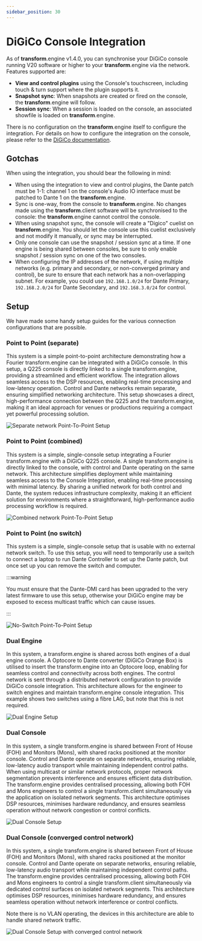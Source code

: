 ```yaml
---
sidebar_position: 30
---
```


# DiGiCo Console Integration

As of **transform**.engine v1.4.0, you can synchronise your DiGiCo console running V20 software or higher to your **transform**.engine via the network. Features supported are:

* **View and control plugins** using the Console's touchscreen, including touch & turn support where the plugin supports it.
* **Snapshot sync**: When snapshots are created or fired on the console, the **transform**.engine will follow.
* **Session sync**: When a session is loaded on the console, an associated showfile is loaded on **transform**.engine.

There is no configuration on the **transform**.engine itself to configure the
integration. For details on how to configure the integration on the console,
please refer to the [DiGiCo documentation](https://support.digico.biz/hc/en-gb/article_attachments/33956359034129).

## Gotchas

When using the integration, you should bear the following in mind:

* When using the integration to view and control plugins, the Dante patch must be 1-1: channel
  1 on the console's Audio IO interface must be patched to Dante 1 on the **transform**.engine.
* Sync is one-way, from the console to **transform**.engine. No changes made
  using the **transform**.client software will be synchronised to the console:
  the **transform**.engine cannot control the console.
* When using snapshot sync, the console will create a "Digico" cuelist on
  **transform**.engine. You should let the console use this cuelist exclusively
  and not modify it manually, or sync may be interrupted.
* Only one console can use the snapshot / session sync at a time. If one engine
  is being shared between consoles, be sure to only enable snapshot / session
  sync on one of the two consoles.
* When configuring the IP addresses of the network, if using multiple networks
  (e.g. primary and secondary, or non-converged primary and control), be sure
  to ensure that each network has a non-overlapping subnet. For example, you
  could use `192.168.1.0/24` for Dante Primary, `192.168.2.0/24` for Dante
  Secondary, and `192.168.3.0/24` for control.

## Setup

We have made some handy setup guides for the various connection configurations that are possible.

### Point to Point (separate)

This system is a simple point-to-point architecture demonstrating how a Fourier
transform.engine can be integrated with a DiGiCo console. In this setup, a Q225
console is directly linked to a single transform.engine, providing a
streamlined and efficient workflow. The integration allows seamless access to
the DSP resources, enabling real-time processing and low-latency operation.
Control and Dante networks remain separate, ensuring simplified networking
architecture. This setup showcases a direct, high-performance connection
between the Q225 and the transform.engine, making it an ideal approach for
venues or productions requiring a compact yet powerful processing solution.

![Separate network Point-To-Point Setup](/img/transform.engine-hw/integration/single-console-separate.png)

### Point to Point (combined)

This system is a simple, single-console setup integrating a Fourier
transform.engine with a DiGiCo Q225 console. A single transform.engine is
directly linked to the console, with control and Dante operating on the same
network. This architecture simplifies deployment while maintaining seamless
access to the Console Integration, enabling real-time processing with minimal
latency. By sharing a unified network for both control and Dante, the system
reduces infrastructure complexity, making it an efficient solution for
environments where a straightforward, high-performance audio processing
workflow is required.

![Combined network Point-To-Point Setup](/img/transform.engine-hw/integration/single-console-combined.png)

### Point to Point (no switch)

This system is a simple, single-console setup that is usable with no external
network switch. To use this setup, you will need to temporarily use a switch to
connect a laptop to run Dante Controller to set up the Dante patch, but once
set up you can remove the switch and computer.

:::warning

You must ensure that the Dante-DMI card has been upgraded to the very latest firmware
to use this setup, otherwise your DiGiCo engine may be exposed to excess multicast traffic
which can cause issues.

:::

![No-Switch Point-To-Point Setup](/img/transform.engine-hw/integration/single-console-simple.png)

### Dual Engine

In this system, a transform.engine is shared across both engines of a dual
engine console. A Optocore to Dante converter (DiGiCo Orange Box) is utilised
to insert the transform.engine into an Optocore loop, enabling for seamless
control and connectivity across both engines. The control network is sent
through a distributed network configuration to provide DiGiCo console
integration. This architecture allows for the engineer to switch engines and
maintain transform.engine console integration. This example shows two switches
using a fibre LAG, but note that this is not required.

![Dual Engine Setup](/img/transform.engine-hw/integration/dual-engine.png)

### Dual Console

In this system, a single transform.engine is shared between Front of House
(FOH) and Monitors (Mons), with shared racks positioned at the monitor console.
Control and Dante operate on separate networks, ensuring reliable, low-latency
audio transport while maintaining independent control paths. When using
multicast or similar network protocols, proper network segmentation prevents
interference and ensures efficient data distribution. The transform.engine
provides centralised processing, allowing both FOH and Mons engineers to
control a single transform.client simultaneously via the application on
isolated network segments. This architecture optimises DSP resources, minimises
hardware redundancy, and ensures seamless operation without network congestion
or control conflicts.

![Dual Console Setup](/img/transform.engine-hw/integration/dual-console-separate.png)

### Dual Console (converged control network)

In this system, a single transform.engine is shared between Front of House
(FOH) and Monitors (Mons), with shared racks positioned at the monitor console.
Control and Dante operate on separate networks, ensuring reliable, low-latency
audio transport while maintaining independent control paths. The
transform.engine provides centralised processing, allowing both FOH and Mons
engineers to control a single transform.client simultaneously via dedicated
control surfaces on isolated network segments. This architecture optimises DSP
resources, minimises hardware redundancy, and ensures seamless operation
without network interference or control conflicts.

Note there is no VLAN operating, the devices in this architecture are able to
handle shared network traffic.

![Dual Console Setup with converged control network](/img/transform.engine-hw/integration/dual-console-combined.png)
